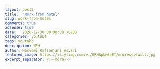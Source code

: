 ```yaml
---
layout: post2
title:  "Work from hotel"
slug: work-from-hotel
comments: true
adsense: true
date:   2020-12-30 00:00:00 +0800
categories: youtube
tags: youtube
description: WFH
author: Hasyemi Rafsanjani Asyari
featured_image: https://i3.ytimg.com/vi/GRH6pbMEaEY/maxresdefault.jpg
excerpt_separator: <!--more-->
---
```


